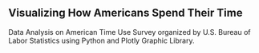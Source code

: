 <h2>Visualizing How Americans Spend Their Time</h2>

Data Analysis on American Time Use Survey organized by U.S. Bureau of Labor Statistics using Python and Plotly Graphic Library.

